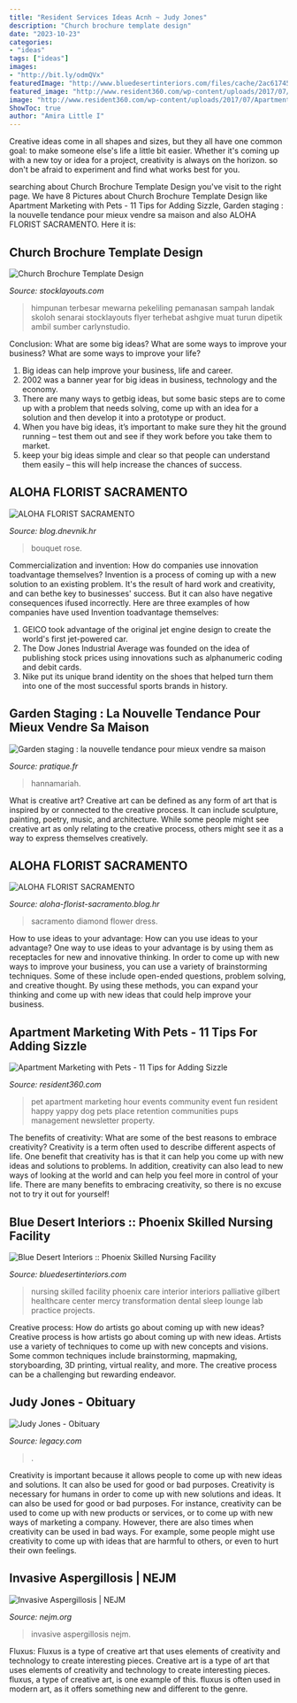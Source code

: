 ```yaml
---
title: "Resident Services Ideas Acnh ~ Judy Jones"
description: "Church brochure template design"
date: "2023-10-23"
categories:
- "ideas"
tags: ["ideas"]
images:
- "http://bit.ly/odmQVx"
featuredImage: "http://www.bluedesertinteriors.com/files/cache/2ac61745b75782e03f6a97324ebf1a37_f163.jpg"
featured_image: "http://www.resident360.com/wp-content/uploads/2017/07/Apartment-Marketing-Pet-Amenties.jpg"
image: "http://www.resident360.com/wp-content/uploads/2017/07/Apartment-Marketing-Pet-Amenties.jpg"
ShowToc: true
author: "Amira Little I"
---
```



Creative ideas come in all shapes and sizes, but they all have one common goal: to make someone else's life a little bit easier. Whether it's coming up with a new toy or idea for a project, creativity is always on the horizon. so don't be afraid to experiment and find what works best for you.

	

		
searching about Church Brochure Template Design you've visit to the right page. We have 8 Pictures about Church Brochure Template Design like Apartment Marketing with Pets - 11 Tips for Adding Sizzle, Garden staging : la nouvelle tendance pour mieux vendre sa maison and also ALOHA FLORIST SACRAMENTO. Here it is:
		
    
## Church Brochure Template Design

<img loading=lazy src="https://www.stocklayouts.com/images/superviews/RO0160101-S.jpg" onerror="this.onerror=null;this.src='https://tse3.mm.bing.net/th?id=OIP.Rg1HzyBM22VlaVFHaSUh5QHaEl&amp;pid=15.1';" alt="Church Brochure Template Design">

_Source: stocklayouts.com_

>himpunan terbesar mewarna pekeliling pemanasan sampah landak skoloh senarai stocklayouts flyer terhebat ashgive muat turun dipetik ambil sumber carlynstudio. 

	

Conclusion: What are some big ideas? What are some ways to improve your business? What are some ways to improve your life?
1. Big ideas can help improve your business, life and career.
2. 2002 was a banner year for big ideas in business, technology and the economy.
3. There are many ways to getbig ideas, but some basic steps are to come up with a problem that needs solving, come up with an idea for a solution and then develop it into a prototype or product.
4. When you have big ideas, it’s important to make sure they hit the ground running – test them out and see if they work before you take them to market.
5. keep your big ideas simple and clear so that people can understand them easily – this will help increase the chances of success.

    
## ALOHA FLORIST SACRAMENTO

<img loading=lazy src="http://bit.ly/odmQVx" onerror="this.onerror=null;this.src='https://tse4.mm.bing.net/th?id=OIP.YxArvypJPIG9GDUrEfe_SgHaFj&amp;pid=15.1';" alt="ALOHA FLORIST SACRAMENTO">

_Source: blog.dnevnik.hr_

>bouquet rose. 

	

Commercialization and invention: How do companies use innovation toadvantage themselves?
Invention is a process of coming up with a new solution to an existing problem. It's the result of hard work and creativity, and can bethe key to businesses' success. But it can also have negative consequences ifused incorrectly. Here are three examples of how companies have used Invention toadvantage themselves: 
1. GEICO took advantage of the original jet engine design to create the world's first jet-powered car.
2. The Dow Jones Industrial Average was founded on the idea of publishing stock prices using innovations such as alphanumeric coding and debit cards.
3. Nike put its unique brand identity on the shoes that helped turn them into one of the most successful sports brands in history.

    
## Garden Staging : La Nouvelle Tendance Pour Mieux Vendre Sa Maison

<img loading=lazy src="https://static.pratique.fr/images/unsized/ga/garden-staging-la-nouvelle-tendance-pour-mieux-vendre-sa-maison-istockcom-hannamariah-209-1510568539.jpg" onerror="this.onerror=null;this.src='https://tse2.mm.bing.net/th?id=OIP.4VRtmjBpymGmC6R_fTHBCAHaE8&amp;pid=15.1';" alt="Garden staging : la nouvelle tendance pour mieux vendre sa maison">

_Source: pratique.fr_

>hannamariah. 

	

What is creative art?
Creative art can be defined as any form of art that is inspired by or connected to the creative process. It can include sculpture, painting, poetry, music, and architecture. While some people might see creative art as only relating to the creative process, others might see it as a way to express themselves creatively.

    
## ALOHA FLORIST SACRAMENTO

<img loading=lazy src="http://bit.ly/pfFKPe" onerror="this.onerror=null;this.src='https://tse1.mm.bing.net/th?id=OIP.liyNJ7kSz8C30BF2yUjzrgHaE7&amp;pid=15.1';" alt="ALOHA FLORIST SACRAMENTO">

_Source: aloha-florist-sacramento.blog.hr_

>sacramento diamond flower dress. 

	

How to use ideas to your advantage: How can you use ideas to your advantage?
One way to use ideas to your advantage is by using them as receptacles for new and innovative thinking. In order to come up with new ways to improve your business, you can use a variety of brainstorming techniques. Some of these include open-ended questions, problem solving, and creative thought. By using these methods, you can expand your thinking and come up with new ideas that could help improve your business.

    
## Apartment Marketing With Pets - 11 Tips For Adding Sizzle

<img loading=lazy src="http://www.resident360.com/wp-content/uploads/2017/07/Apartment-Marketing-Pet-Amenties.jpg" onerror="this.onerror=null;this.src='https://tse1.mm.bing.net/th?id=OIP.xgeRk0DtdDjoBMGzEllJEAHaLH&amp;pid=15.1';" alt="Apartment Marketing with Pets - 11 Tips for Adding Sizzle">

_Source: resident360.com_

>pet apartment marketing hour events community event fun resident happy yappy dog pets place retention communities pups management newsletter property. 

	

The benefits of creativity: What are some of the best reasons to embrace creativity?
Creativity is a term often used to describe different aspects of life. One benefit that creativity has is that it can help you come up with new ideas and solutions to problems. In addition, creativity can also lead to new ways of looking at the world and can help you feel more in control of your life. There are many benefits to embracing creativity, so there is no excuse not to try it out for yourself!

    
## Blue Desert Interiors :: Phoenix Skilled Nursing Facility

<img loading=lazy src="http://www.bluedesertinteriors.com/files/cache/2ac61745b75782e03f6a97324ebf1a37_f163.jpg" onerror="this.onerror=null;this.src='https://tse2.mm.bing.net/th?id=OIP.wCVcB5P3Z-vFl9QdBqlHmwHaE7&amp;pid=15.1';" alt="Blue Desert Interiors :: Phoenix Skilled Nursing Facility">

_Source: bluedesertinteriors.com_

>nursing skilled facility phoenix care interior interiors palliative gilbert healthcare center mercy transformation dental sleep lounge lab practice projects. 

	

Creative process: How do artists go about coming up with new ideas?
Creative process is how artists go about coming up with new ideas. Artists use a variety of techniques to come up with new concepts and visions. Some common techniques include brainstorming, mapmaking, storyboarding, 3D printing, virtual reality, and more. The creative process can be a challenging but rewarding endeavor.

    
## Judy Jones - Obituary

<img loading=lazy src="https://cache.legacy.net/legacy/images/cobrands/news-leader/photos/SNL039359-1_20130722.jpgx?w=353&amp;h=400&amp;option=3" onerror="this.onerror=null;this.src='https://tse3.mm.bing.net/th?id=OIP.9DcH5nazBRGesPZSuAZ56QAAAA&amp;pid=15.1';" alt="Judy Jones - Obituary">

_Source: legacy.com_

>. 

	

Creativity is important because it allows people to come up with new ideas and solutions. It can also be used for good or bad purposes.
Creativity is necessary for humans in order to come up with new solutions and ideas. It can also be used for good or bad purposes. For instance, creativity can be used to come up with new products or services, or to come up with new ways of marketing a company. However, there are also times when creativity can be used in bad ways. For example, some people might use creativity to come up with ideas that are harmful to others, or even to hurt their own feelings.

    
## Invasive Aspergillosis | NEJM

<img loading=lazy src="http://www.nejm.org/na101/home/literatum/publisher/mms/journals/content/nejm/1976/nejm_1976.295.issue-12/nejm197609162951206/20130816/images/medium/nejm197609162951206_f1.gif" onerror="this.onerror=null;this.src='https://tse4.mm.bing.net/th?id=OIP.qQcjR8trqwoiEo6o9kBAQQAAAA&amp;pid=15.1';" alt="Invasive Aspergillosis | NEJM">

_Source: nejm.org_

>invasive aspergillosis nejm. 

	

Fluxus: Fluxus is a type of creative art that uses elements of creativity and technology to create interesting pieces.
Creative art is a type of art that uses elements of creativity and technology to create interesting pieces. fluxus, a type of creative art, is one example of this. fluxus is often used in modern art, as it offers something new and different to the genre.

